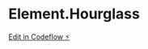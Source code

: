 # Element.Hourglass

[Edit in Codeflow ⚡️](https://stackblitz.com/~/github.com/DariaSibova/Element.Hourglass)